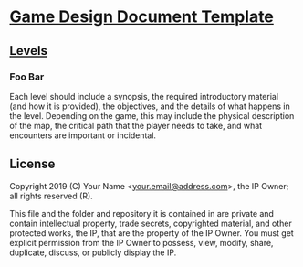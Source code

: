 # [Game Design Document Template](../readme.md)

## [Levels](./readme.md)

### Foo Bar

Each level should include a synopsis, the required introductory material (and how it is provided), the objectives, and the details of what happens in the level. Depending on the game, this may include the physical description of the map, the critical path that the player needs to take, and what encounters are important or incidental.

## License

Copyright 2019 (C) Your Name <<your.email@address.com>>, the IP Owner; all rights reserved (R).

This file and the folder and repository it is contained in are private and contain intellectual property, trade secrets, copyrighted material, and other protected works, the IP, that are the property of the IP Owner. You must get explicit permission from the IP Owner to possess, view, modify, share, duplicate, discuss, or publicly display the IP.
